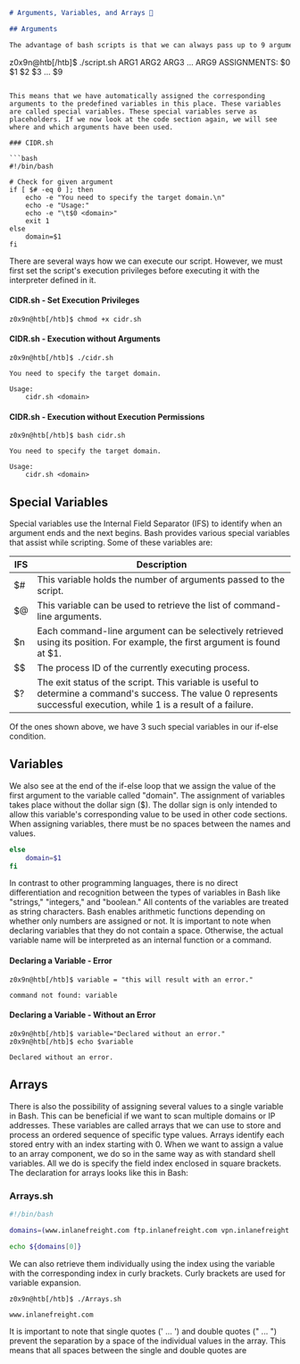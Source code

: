 ```markdown
# Arguments, Variables, and Arrays 📝

## Arguments

The advantage of bash scripts is that we can always pass up to 9 arguments ($0-$9) to the script without assigning them to variables or setting the corresponding requirements for these. 9 arguments because the first argument $0 is reserved for the script. As we can see here, we need the dollar sign ($) before the name of the variable to use it at the specified position. The assignment would look like this in comparison:
```

z0x9n@htb[/htb]$ ./script.sh ARG1 ARG2 ARG3 ... ARG9
ASSIGNMENTS: $0 $1 $2 $3 ... $9

````

This means that we have automatically assigned the corresponding arguments to the predefined variables in this place. These variables are called special variables. These special variables serve as placeholders. If we now look at the code section again, we will see where and which arguments have been used.

### CIDR.sh

```bash
#!/bin/bash

# Check for given argument
if [ $# -eq 0 ]; then
	echo -e "You need to specify the target domain.\n"
	echo -e "Usage:"
	echo -e "\t$0 <domain>"
	exit 1
else
	domain=$1
fi
````

There are several ways how we can execute our script. However, we must first set the script's execution privileges before executing it with the interpreter defined in it.

#### CIDR.sh - Set Execution Privileges

```
z0x9n@htb[/htb]$ chmod +x cidr.sh
```

#### CIDR.sh - Execution without Arguments

```
z0x9n@htb[/htb]$ ./cidr.sh

You need to specify the target domain.

Usage:
	cidr.sh <domain>
```

#### CIDR.sh - Execution without Execution Permissions

```
z0x9n@htb[/htb]$ bash cidr.sh

You need to specify the target domain.

Usage:
	cidr.sh <domain>
```

## Special Variables

Special variables use the Internal Field Separator (IFS) to identify when an argument ends and the next begins. Bash provides various special variables that assist while scripting. Some of these variables are:

| IFS | Description                                                                                                                                                             |
| --- | ----------------------------------------------------------------------------------------------------------------------------------------------------------------------- |
| $#  | This variable holds the number of arguments passed to the script.                                                                                                       |
| $@  | This variable can be used to retrieve the list of command-line arguments.                                                                                               |
| $n  | Each command-line argument can be selectively retrieved using its position. For example, the first argument is found at $1.                                             |
| $$  | The process ID of the currently executing process.                                                                                                                      |
| $?  | The exit status of the script. This variable is useful to determine a command's success. The value 0 represents successful execution, while 1 is a result of a failure. |

Of the ones shown above, we have 3 such special variables in our if-else condition.

## Variables

We also see at the end of the if-else loop that we assign the value of the first argument to the variable called "domain". The assignment of variables takes place without the dollar sign ($). The dollar sign is only intended to allow this variable's corresponding value to be used in other code sections. When assigning variables, there must be no spaces between the names and values.

```bash
else
	domain=$1
fi
```

In contrast to other programming languages, there is no direct differentiation and recognition between the types of variables in Bash like "strings," "integers," and "boolean." All contents of the variables are treated as string characters. Bash enables arithmetic functions depending on whether only numbers are assigned or not. It is important to note when declaring variables that they do not contain a space. Otherwise, the actual variable name will be interpreted as an internal function or a command.

#### Declaring a Variable - Error

```
z0x9n@htb[/htb]$ variable = "this will result with an error."

command not found: variable
```

#### Declaring a Variable - Without an Error

```
z0x9n@htb[/htb]$ variable="Declared without an error."
z0x9n@htb[/htb]$ echo $variable

Declared without an error.
```

## Arrays

There is also the possibility of assigning several values to a single variable in Bash. This can be beneficial if we want to scan multiple domains or IP addresses. These variables are called arrays that we can use to store and process an ordered sequence of specific type values. Arrays identify each stored entry with an index starting with 0. When we want to assign a value to an array component, we do so in the same way as with standard shell variables. All we do is specify the field index enclosed in square brackets. The declaration for arrays looks like this in Bash:

### Arrays.sh

```bash
#!/bin/bash

domains=(www.inlanefreight.com ftp.inlanefreight.com vpn.inlanefreight.com www2.inlanefreight.com)

echo ${domains[0]}
```

We can also retrieve them individually using the index using the variable with the corresponding index in curly brackets. Curly brackets are used for variable expansion.

```
z0x9n@htb[/htb]$ ./Arrays.sh

www.inlanefreight.com
```

It is important to note that single quotes (' ... ') and double quotes (" ... ") prevent the separation by a space of the individual values in the array. This means that all spaces between the single and double quotes are
